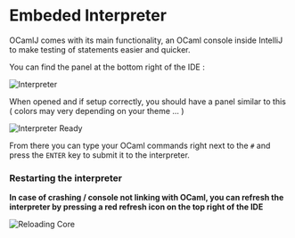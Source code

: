 # **Embeded Interpreter**

OCamlJ comes with its main functionality, an OCaml console inside IntelliJ to make testing of statements easier and quicker.

You can find the panel at the bottom right of the IDE :


![Interpreter](https://i.imgur.com/DiUzmw8.png)

When opened and if setup correctly, you should have a panel similar to this ( colors may very depending on your theme ... )

![Interpreter Ready](https://i.imgur.com/MvbWU69.png)

From there you can type your OCaml commands right next to the `#` and press the `ENTER` key to submit it to the interpreter.

### Restarting the interpreter

**In case of crashing / console not linking with OCaml, you can refresh the interpreter by pressing a red refresh icon on the top right of the IDE**


![Reloading Core](https://i.imgur.com/PeiTqTh.png)